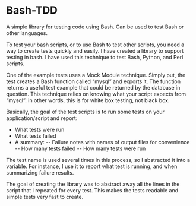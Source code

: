 # Bash-TDD
A simple library for testing code using Bash. Can be used to test Bash or other languages.

To test your bash scripts, or to use Bash to test other scripts, you need a way to create tests quickly and easily. I have created a library to support testing in bash. I have used this technique to test Bash, Python, and Perl scripts.

One of the example tests uses a Mock Module technique. Simply put, the test creates a Bash function called “mysql” and exports it. The function returns a useful test example that could be returned by the database in question. This technique relies on knowing what your script expects from “mysql”: in other words, this is for white box testing, not black box.

Basically, the goal of the test scripts is to run some tests on your application/script and report:

- What tests were run
- What tests failed
- A summary:
-- Failure notes with names of output files for convenience
-- How many tests failed
-- How many tests were run 

The test name is used several times in this process, so I abstracted it into a variable. For instance, I use it to report what test is running, and when summarizing failure results.

The goal of creating the library was to abstract away all the lines in the script that I repeated for every test. This makes the tests readable and simple tests very fast to create.


